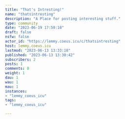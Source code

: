 ```yaml
---
title: "That's Intresting!" 
name: "thatsintresting"
description: "A Place for posting interesting stuff."
type: community
date: "2023-06-19 17:59:10"
draft: false
nsfw: false
actor_id: "https://lemmy.coeus.icu/c/thatsintresting"
host: lemmy.coeus.icu
lastmod: "2023-06-13 13:33:18"
published: "2023-06-13 13:30:42"
subscribers: 2
posts: 1
comments: 0
weight: 1
dau: 1
wau: 1
mau: 1
instances:
- "lemmy_coeus_icu"
tags: 
- "lemmy_coeus_icu"

---
```

